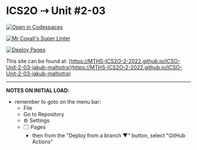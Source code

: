 # ICS2O ⇢ Unit #2-03

[![Open in Codespaces](https://classroom.github.com/assets/launch-codespace-f4981d0f882b2a3f0472912d15f9806d57e124e0fc890972558857b51b24a6f9.svg)](https://classroom.github.com/open-in-codespaces?assignment_repo_id=10467890)

[![Mr Coxall's Super Linter](https://github.com/MTHS-ICS2O-2-2022/ICSO-Unit-2-03-jakub-malhotra/workflows/Mr%20Coxall's%20Super%20Linter/badge.svg)](https://github.com/MTHS-ICS2O-2-2022/ICSO-Unit-2-03-jakub-malhotra/actions)

[![Deploy Pages](https://github.com/MTHS-ICS2O-2-2022/ICSO-Unit-2-03-jakub-malhotra/workflows/Deploy%20Pages/badge.svg)](https://github.com/MTHS-ICS2O-2-2022/ICSO-Unit-2-03-jakub-malhotra/actions)

This site can be found at: [https://MTHS-ICS2O-2-2022.github.io/ICSO-Unit-2-03-jakub-malhotra](https://MTHS-ICS2O-2-2022.github.io/ICSO-Unit-2-03-jakub-malhotra)

---

**NOTES ON INITIAL LOAD:**
- remember to goto on the menu bar:
  - File
  - Go to Repository
  - ⚙ Settings
  - 🗔 Pages
    - then from the "Deploy from a branch ▼" button, select "GitHub Actions"